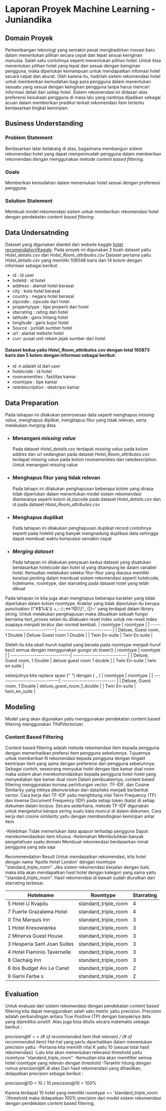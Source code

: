 # Laporan Proyek Machine Learning -Juniandika


## Domain Proyek
Perkembangan teknologi yang semakin pesat menghadirkan inovasi baru dalam menentukan pilihan secara cepat dan tepat sesuai keinginan manusia. Salah satu contohnya seperti menentukan pilihan hotel. Untuk bisa menentukan pilihan hotel yang tepat dan sesuai dengan keinginan pengguna, maka diperlukan kemampuan untuk mendapatkan infomasi hotel secara cepat dan akurat. Oleh karena itu, hadirlah sistem rekomendasi hotel untuk memberikan kemudahan bagi para pengguna dalam menentukan sesuatu yang sesuai dengan keinginan pengguna tanpa harus mencari informasi detail dari setiap hotel. Sistem rekomendasi ini didasari atas preferensi kesukaan pengguna di masa lalu yang nantinya dijadikan sebagai acuan dalam memberikan prediksi terkait rekomendasi item tertentu berdasarkan tingkat kemiripan. 

## Business Understanding
### Problem Statement
Berdasarkan latar belakang di atas, bagaimana membangun sistem rekomendasi hotel yang dapat mempermudah pengguna dalam memberikan rekomendasi dengan menggunakan metode *content based filtering*.
### Goals
Memberikan kemudahan dalam menemukan hotel sesuai dengan preferensi pengguna.
### Solution Statement
Membuat model rekomendasi sistem untuk memberikan rekomendasi hotel dengan pendekatan *content based filtering*

## Data Undersatnding
Dataset yang digunakan diambil dari website kaggle [hotel recomendation|Kaggle](https://www.kaggle.com/datasets/keshavramaiah/hotel-recommendation). Pada proyek ini digunakan 2 buah dataset yaitu *Hotel_details.csv* dan *Hotel_Room_attributes.csv*
Dataset pertama yaitu *Hotel_details.csv* yang memiliki 108048 baris dan 14 kolom dengan informasi sebagai berikut:
- id : id user
- hotelid : id hotel
- address : alamat hotel berasal
- city : kota hotel berasal
- country : negara hotel berasal
- zipcode : zipcode dari hotel
- propertytype : tipe properti dari hotel
- starrating : rating dari hotel
- latitude : garis lintang hotel
- longitude : garis bujur hotel
- Source : jumlah sumber hotel
- url : alamat website hotel
- curr: pusat unit rekam jejak sumber dari hotel

#### Dataset kedua yaitu *Hotel_Room_attributes.csv* dengan total 165873 baris dan 5 kolom dengan informasi sebagai berikut:
- id :n adalah id dari user
- hotelcode : id hotel
- roomamenities : fasilitas kamar
- roomtype : tipe kamar
- ratedescription : deskripsi kamar

## Data Preparation
Pada tahapan ini dilakukan pemrosesan data seperti menghapus *missing value*, menghapus diplikat, menghapus fitur yang tidak relevan, serta melakukan *merging* data.
- ### Menangani *missing value*
  Pada dataset *Hotel_details.csv* terdapat *missing value* pada kolom addres dan url sedangkan pada dataset *Hotel_Room_attributes.csv* terdapat missing value pada kolom roomamenities dan ratedescription. Untuk menangani missing value
- ### Menghapus fitur yang tidak relevan 
  Pada tahapn ini dilakukan penghapusan beberapa kolom yang dirasa tidak diperlukan dalam menentukan model sistem rekomendasi diantaranya seperti kolom id,zipcode pada dataset *Hotel_details.csv* dan id pada dataset *Hotel_Room_attributes.csv*
- ### Menghapus duplikat 
  Pada tahapan ini dilakukan penghapusan duplikat record contohnya seperti pada hotelid yang banyak mengnadung duplikasi data sehingga dapat membuat waktu komputasi semakin cepat
- ### *Merging dataset* 
  Pada tahapan ini dilakukan penyauan kedua dataset yang disatukan berdasarkan hotelcode dan hotel id yang ditampung ke dalam variabel hotel. Kemudian melakukan seleksi fitur-fitur yang diarasa memiliki korelasi penting dalam membuat sistem rekomendasi seperti hotelcode, hotelname, roomtype, dan starrating pada dataset hotel yang telah dibuat
  
Pada tahapan ini kita juga akan menghapus beberapa karakter yang tidak diperlukan dalam kolom roomtype. Krakter yang tidak diperlukan itu berupa punctuation (!"#$%&\'() +,-./:;<=>?@[\\]^_ {|}~' yang terdapat dalam library string. Untuk melakukan penghapusan maka dibuatkan sebuah fungsi bernama text_proses
selain itu dilakuakn reset index untuk me-reset index suapaya menjadi teratur dan normal kembali.
| roomtype                      | roomtype                    |
| ------------------------------| --------------------------- |
| Deluxe, Guest room, 1 Double  | Deluxe Guest room 1 Double  |
| Twin En-suite                 | Twin En suite               |

Steleh itu kita ubah huruh kapital yang berada pada roomtype menjadi huruf kecil semua dengan menggunakan gungsi str.lower()
| roomtype                      | roomtype                    |
| ------------------------------| --------------------------- |
| Deluxe, Guest room, 1 Double  | deluxe guest room 1 double  |
| Twin En-suite                 | twin en suite               |

selanjutnya kita replace spasi (" ") dengan ( _ )
| roomtype                      | roomtype                    |
| ------------------------------| --------------------------- |
| Deluxe, Guest room, 1 Double  | deluxe_guest_room_1_double  |
| Twin En-suite                 | twin_en_suite               |

## Modeling
Model yang akan digunakan yaitu menggunakan pendekatan content based filtering menggunakan TfidfVectorizer.
### Content Based Filtering
Content based filtering adalah metode rekomendasi item kepada pengguna dengan memerhatikan prefensi item pengguna sebelumnya. Tujuannya untuk memberikan N rekomendasi kepada pengguna dengan tingakt kemiripan item yang sama dengan preferensi dari pengguna sebelumnya. Sebagai contoh, seseorang menyukai hotel dengan tipe kamar dual room maka sistem akan merekomendasikan kepada pengguna hotel-hotel yang menyediakan tipe kamar dual room 
Dalam pembuatannya, content based filtering menggunakan konsep perhitungan vector, TF-IDF, dan Cosine Similarity yang intinya dikonversikan dari data/teks menjadi berbentuk vector. Cara kerja dari TF-IDF yaitu menghitung nilai Term Frequency (TF) dan Inverse Document Frequency (IDF) pada setiap token (kata) di setiap dokumen dalam korpus. Secara sederhana, metode TF-IDF digunakan untuk mengetahui berapa sering suatu kata muncul di dalam dokumen. Cara kerja dari cosine similarity yaitu dengan membandingkan kemiripan antar item

-Kelebihan
Tidak memerlukan data apapun terhadap pengguna
Dapat merekomendasikan item khusus
-Kelemahan
Membutuhkan banyak pengetahuan suatu domain
Membuat rekomendasi berdasarkan minat pengguna yang ada saja

Recommendation Result
Untuk mendapatkan rekomendasi, kita hotel dengan nama 'Apollo Hotel London' dengan roomtype "standard_triple_room". Jika sistem rekomendasi berjalan dengan baik, maka kita akan mendapatkan hasil hotel dengan kategori yang sama yaitu "standard_triple_room". Hasil rekomendasi di bawah sudah diurutkan dari starrating terbesar.

|Hotelname	                 |Roomtype	           |Starrating |
|----------------------------|---------------------|-----------|
|5	Hotel U Kvapilu	         |standard_triple_room |   4       |
|7	Fuerte Grazalema Hotel	 |standard_triple_room |   4       |
|0	The Marquis Inn	         |standard_triple_room |   3       |
|1	Hotel Kresowianka	       |standard_triple_room |   3       |
|2	Minerva Guest House	     |standard_triple_room |   3       |
|3	Hesperia Sant Joan Suites|standard_triple_room |   3       |
|4	Hotel Flaminio Tavernelle|standard_triple_room |   3       |
|8	Clachaig Inn	           |standard_triple_room |   3       |
|6	ibis Budget Aix Le Canet |standard_triple_room |   2       |
|9	Garni Farbe	s            |standard_triple_room |   2       |


## Evaluation
 Untuk evaluasi dari sistem rekomendasi dengan pendekatan content based filtering kita dapat menggunakan salah satu metric yaitu precision. Precision adalah perbandingan antara True Positive (TP) dengan banyaknya data yang diprediksi positif. Atau juga bisa ditulis secara matematis sebagai berikut :
 
*precision@K  = = (# of recommended item that relevan) / (# of recommended item)*
Hal-hal yang perlu diperhatikan dalam menentukan precision yaitu:
-Pertama kita memilih nilai K yaitu 10 (sesuai total hasil rekomendasi)
-Lalu kita akan menentukan relevansi threshold yaitu roomtyoe "standard_triple_room"
-Kemudian kita akan memfilter semua hotel roomtype yang relevan dengan threshold
-Terakhir hitung dengan rumus precision@K di atas
Dari hasil rekomendasi yang dihasilkan, didapatkan precision sebagai berikut :

precision@10 = 10 / 10 precision@10 = 100%

Karena terdapat 10 hotel yang memiliki roomtype == 'standard_triple_room '/threshold maka didapatkan 100% precision dari model sistem rekomendasi dengan pendekatan content based filtering.
